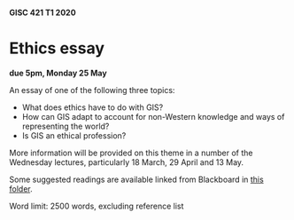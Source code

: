 #### GISC 421 T1 2020
# Ethics essay
**due 5pm, Monday 25 May**

An essay of one of the following three topics:
+ What does ethics have to do with GIS?
+ How can GIS adapt to account for non-Western knowledge and ways of representing the world?
+ Is GIS an ethical profession?

More information will be provided on this theme in a number of the Wednesday lectures, particularly 18 March, 29 April and 13 May.

Some suggested readings are available linked from Blackboard in [this folder](https://blackboard.vuw.ac.nz/webapps/blackboard/content/listContentEditable.jsp?content_id=_2645898_1&course_id=_106344_1).

Word limit: 2500 words, excluding reference list
